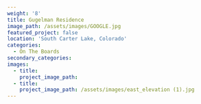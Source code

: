 ```yaml
---
weight: '8'
title: Gugelman Residence
image_path: /assets/images/GOOGLE.jpg
featured_project: false
location: 'South Carter Lake, Colorado'
categories:
  - On The Boards
secondary_categories:
images:
  - title:
    project_image_path:
  - title:
    project_image_path: /assets/images/east_elevation (1).jpg
---
```


